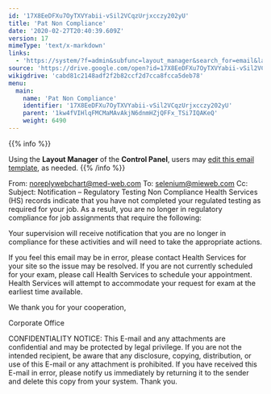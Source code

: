 ```yaml
---
id: '17X8EeDFXu7OyTXVYabii-vSil2VCqzUrjxcczy202yU'
title: 'Pat Non Compliance'
date: '2020-02-27T20:40:39.609Z'
version: 17
mimeType: 'text/x-markdown'
links:
  - 'https://system/?f=admin&subfunc=layout_manager&search_for=email&layout_search=Go&lv_layout_manager_limit=0&opp=edit&doc_type&old_module=Email&old_name=Pat+Non+Compliance&active=0'
source: 'https://drive.google.com/open?id=17X8EeDFXu7OyTXVYabii-vSil2VCqzUrjxcczy202yU'
wikigdrive: 'cabd81c2148adf2f2b82ccf2d7cca8fcca5deb78'
menu:
  main:
    name: 'Pat Non Compliance'
    identifier: '17X8EeDFXu7OyTXVYabii-vSil2VCqzUrjxcczy202yU'
    parent: '1kw4fVIHlqFMCMaMAvAkjN6dnmHZjQFFx_TSi7IQAKeQ'
    weight: 6490
---
```





{{% info %}}

Using the **Layout Manager** of the **Control Panel**, users may [edit this email template](https://system/?f=admin&subfunc=layout_manager&search_for=email&layout_search=Go&lv_layout_manager_limit=0&opp=edit&doc_type&old_module=Email&old_name=Pat+Non+Compliance&active=0), as needed.
{{% /info %}}



From: noreplywebchart@med-web.com
To: selenium@mieweb.com
Cc: 
Subject: Notification – Regulatory Testing Non Compliance
Health Services (HS) records indicate that you have not completed your regulated testing as required for your job. As a result, you are no longer in regulatory compliance for job assignments that require the following:

Your supervision will receive notification that you are no longer in compliance for these activities and will need to take the appropriate actions.

If you feel this email may be in error, please contact Health Services for your site so the issue may be resolved. If you are not currently scheduled for your exam, please call Health Services to schedule your appointment. Health Services will attempt to accommodate your request for exam at the earliest time available.

We thank you for your cooperation,

Corporate Office


CONFIDENTIALITY NOTICE: This E-mail and any attachments are confidential and may be protected by legal privilege. If you are not the intended recipient, be aware that any disclosure, copying, distribution, or use of this E-mail or any attachment is prohibited. If you have received this E-mail in error, please notify us immediately by returning it to the sender and delete this copy from your system. Thank you.
